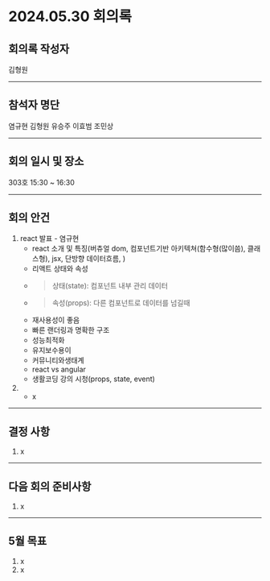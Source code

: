 # 2024.05.30 회의록
## 회의록 작성자
김형원
***
## 참석자 명단
염규현
김형원
유승주
이효범
조민상
***
## 회의 일시 및 장소
303호 15:30 ~ 16:30
***
## 회의 안건
1. react 발표 - 염규현
   - react 소개 및 특징(버츄얼 dom, 컴포넌트기반 아키텍쳐(함수형(많이씀), 클래스형), jsx, 단방향 데이터흐름, )
   - 리액트 상태와 속성
   - >상태(state): 컴포넌트 내부 관리 데이터
   - >속성(props): 다른 컴포넌트로 데이터를 넘길때
   - 재사용성이 좋음
   - 빠른 랜더링과 명확한 구조
   - 성능최적화
   - 유지보수용이
   - 커뮤니티와생태계
   - react vs angular
   - 생활코딩 강의 시청(props, state, event)
2. 
   - x
***
## 결정 사항
1. x
***
## 다음 회의 준비사항
1. x
***
## 5월 목표
1. x
2. x
